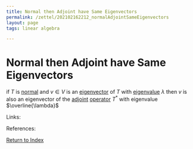 ```yaml
---
title: Normal then Adjoint have Same Eigenvectors
permalink: /zettel/202102162212_normalAdjointSameEigenvectors
layout: page
tags: linear algebra

---
```

# Normal then Adjoint have Same Eigenvectors

if $T$ is [normal](202102162200_normalOperatorDefinition) and $v \in V$ is an [eigenvector](202102120943_eigenvectorDefinition) of $T$ with
[eigenvalue](202102120912_eigenvalueDefinition) $\lambda$ then $v$ is also an eigenvector of the 
[adjoint](202102161843_adjointDefinition) [operator](202102082104_operatorDefinition) $T^*$ with 
eigenvalue $\overline{\lambda}$


Links: 

References: 

[Return to Index](index)